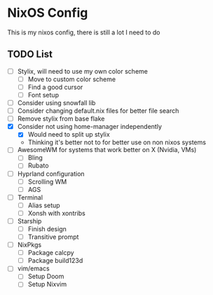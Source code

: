 # NixOS Config
This is my nixos config, there is still a lot I need to do 


## TODO List 
- [ ] Stylix, will need to use my own color scheme 
    - [ ] Move to custom color scheme 
    - [ ] Find a good cursor 
    - [ ] Font setup 
- [ ] Consider using snowfall lib
- [ ] Consider changing default.nix files for better file search 
- [ ] Remove stylix from base flake
- [X] Consider not using home-manager independently 
    - [X] Would need to split up stylix 
    - Thinking it's better not to for better use on non nixos systems
- [ ] AwesomeWM for systems that work better on X (Nvidia, VMs)
    - [ ] Bling 
    - [ ] Rubato
- [ ] Hyprland configuration 
    - [ ] Scrolling WM 
    - [ ] AGS 
- [ ] Terminal 
    - [ ] Alias setup 
    - [ ] Xonsh with xontribs 
- [ ] Starship 
    - [ ] Finish design 
    - [ ] Transitive prompt
- [ ] NixPkgs 
    - [ ] Package calcpy 
    - [ ] Package build123d 
- [ ] vim/emacs
    - [ ] Setup Doom 
    - [ ] Setup Nixvim 